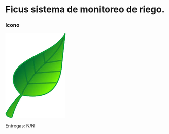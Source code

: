 # Ficus sistema de monitoreo de riego.

### Icono 

![alt text](https://github.com/Zudotaky/FicusMonitoreoDeRiego/blob/master/iconoFicus.png)

Entregas: N/N
